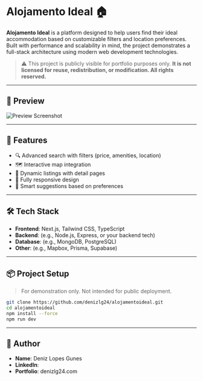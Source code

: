 # Alojamento Ideal 🏠

**Alojamento Ideal** is a platform designed to help users find their ideal accommodation based on customizable filters and location preferences. Built with performance and scalability in mind, the project demonstrates a full-stack architecture using modern web development technologies.

> ⚠️ This project is publicly visible for portfolio purposes only. **It is not licensed for reuse, redistribution, or modification. All rights reserved.**

---

## 📸 Preview

![Preview Screenshot](https://prnt.sc/Y7VfXTq55PJY) <!-- Replace with actual image link if available -->

---

## 🚀 Features

- 🔍 Advanced search with filters (price, amenities, location)
- 🗺️ Interactive map integration
- 📄 Dynamic listings with detail pages
- 📱 Fully responsive design
- 🧠 Smart suggestions based on preferences

---

## 🛠️ Tech Stack

- **Frontend**: Next.js, Tailwind CSS, TypeScript
- **Backend**: (e.g., Node.js, Express, or your backend tech)
- **Database**: (e.g., MongoDB, PostgreSQL)
- **Other**: (e.g., Mapbox, Prisma, Supabase)

---

## 📦 Project Setup

> For demonstration only. Not intended for public deployment.

```bash
git clone https://github.com/denizlg24/alojamentoideal.git
cd alojamentoideal
npm install --force
npm run dev
```
---

## 👤 Author
- **Name**: Deniz Lopes Gunes
- **LinkedIn**:
- **Portfolio**: denizlg24.com
